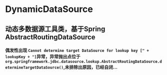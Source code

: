 # DynamicDataSource
## 动态多数据源工具类，基于Spring AbstractRoutingDataSource
#### 偶发性出现 `Cannot determine target DataSource for lookup key [" + lookupKey + "]`异常，异常抛出点位于`org.springframework.jdbc.datasource.lookup.AbstractRoutingDataSource.determineTargetDataSource()`,未排除出原因，已经自闭...
